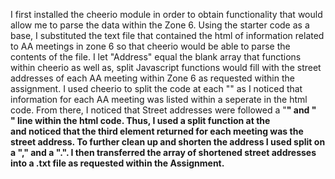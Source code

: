 I first installed the cheerio module in order to obtain functionality that would allow me to parse the data within the Zone 6.
Using the starter code as a base, I substituted the text file that contained the html of information related to AA meetings in zone 6 so that cheerio would be able to parse the contents of the file. 
I let "Address" equal the blank array that functions within cheerio as well as, split Javascript functions would fill with the street addresses of each AA meeting within Zone 6 as requested within the assignment. 
I used cheerio to split the code at each "<td>" as I noticed that information for each AA meeting was listed within a seperate <td> in the html code. 
From there, I noticed that Street addresses were followed a "<b>" and "<br>" line within the html code. 
Thus, I used a split function at the <br> and noticed that the third element returned for each meeting was the street address. 
To further clean up and shorten the address I used split on a "," and a ".". 
I then transferred the array of shortened street addresses into a .txt file as requested within the Assignment. 
